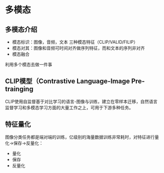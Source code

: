 # 多模态

## 多模态介绍

- 模态标识：图像，音频，文本 三种模态特征（CLIP/VALID/FILIP）
- 模态对其：图像和音频可时间对齐做序列特征，而和文本的序列非对齐
- 模态融合

利用多个模态去做一件事

## CLIP模型（Contrastive Language-Image Pre-trainging

CLIP使用自监督基于对比学习的语言-图像与训练，建立在零样本迁移，自然语言监督学习和多模态学习方面的大量工作之上，可用于下游多种任务。

## 特征量化

图像分类任务都是端对端的训练，亿级别的海量数据训练非常耗时，对特征进行量化->保存->反量化：

- 量化
- 保存
- 反量化